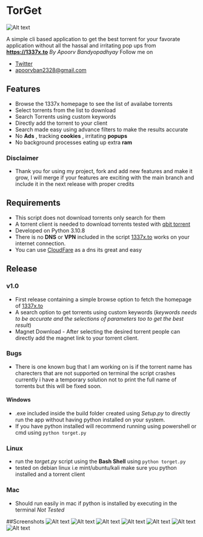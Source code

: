# TorGet 
![Alt text](./Assets/logo.ico "a title")

A simple cli based application to get the best torrent for your favorate application without all the hassal and irritating pop ups from **https://1337x.to** 
*By Apoorv Bandyopadhyay*
Follow me on
- [Twitter](https://twitter.com/SoormaBangali)
- apoorvban2328@gmail.com

## Features
- Browse the 1337x homepage to see the list of availabe torrents 
- Select torrents from the list to download 
- Search Torrents using custom keywords
- Directly add the torrent to your client
- Search made easy using advance filters to make the results accurate 
- No **Ads** , tracking **cookies** , irritating **popups** 
- No background processes eating up extra **ram**

### Disclaimer  
- Thank you for using my project, fork and add new features and make it grow, I will merge if your features are exciting with the main branch and include it in the next release with proper credits


## Requirements
- This script does not download torrents only search for them
- A torrent client is needed to download torrents tested with [qbit torrent](https://www.qbittorrent.org/download.php) 
- Developed on Python 3.10.8 
- There is no **DNS** or **VPN** included in the script [1337x.to](https://1337x.to/home) works  on your internet connection.
- You can use [CloudFare](https://1.1.1.1/) as a dns its great and easy

## Release
### v1.0
- First release containing a simple browse option to fetch the homepage of [1337x.to](https://1337x.to/home)
- A search option to get torrents using custom keywords (*keywords needs to be accurate and the selections of parameters too to get the best result*)
- Magnet Download - After selecting the desired torrent people can directly add the magnet link to your torrent client.

### Bugs 
- There is one known bug that I am working on is if the torrent name has charecters that are not supported on terminal the script crashes currently i have a temporary solution not to print the full name of torrents but this will be fixed soon.

#### Windows 
- .exe included inside the build folder created using *Setup.py* to directly run the app without having python installed on your system.
- If you have python installed will recommend running using powershell or cmd using `python torget.py`

### Linux
- run the *torget.py* script using the **Bash Shell** using `python torget.py`
- tested on debian linux i.e mint/ubuntu/kali make sure you python installed and a torrent client

### Mac
- Should run easily in mac if python is installed by executing in the terminal *Not Tested*


##Screenshots
![Alt text](./Assets/Screenshots/1.png "a title")
![Alt text](./Assets/Screenshots/2.png "a title")
![Alt text](./Assets/Screenshots/3.png "a title")
![Alt text](./Assets/Screenshots/4.png "a title")
![Alt text](./Assets/Screenshots/5.png "a title")
![Alt text](./Assets/Screenshots/6.png "a title")
![Alt text](./Assets/Screenshots/7.png "a title")
